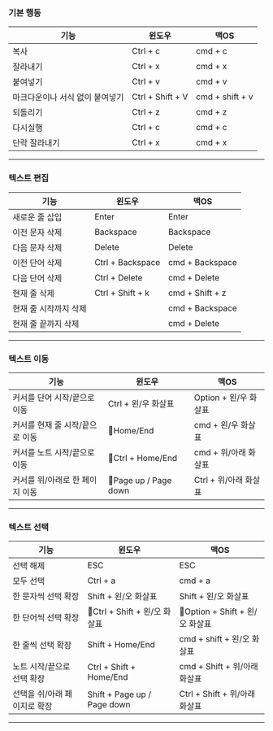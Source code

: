 


### 기본 행동

| 기능                | 윈도우              | 맥OS             |
| ----------------- | ---------------- | --------------- |
| 복사                | Ctrl + c         | cmd + c         |
| 잘라내기              | Ctrl + x         | cmd + x         |
| 붙여넣기              | Ctrl + v         | cmd + v         |
| 마크다운이나 서식 없이 붙여넣기 | Ctrl + Shift + V | cmd + shift + v |
| 되돌리기              | Ctrl + z         | cmd + z         |
| 다시실행              | Ctrl + c         | cmd + c         |
| 단락 잘라내기           | Ctrl + x         | cmd + x         |

----


### 텍스트 편집

| 기능           | 윈도우              | 맥OS             |
| ------------ | ---------------- | --------------- |
| 새로운 줄 삽입     | Enter            | Enter           |
| 이전 문자 삭제     | Backspace        | Backspace       |
| 다음 문자 삭제     | Delete           | Delete          |
| 이전 단어 삭제     | Ctrl + Backspace | cmd + Backspace |
| 다음 단어 삭제     | Ctrl + Delete    | cmd + Delete    |
| 현재 줄 삭제      | Ctrl + Shift + k | cmd + Shift + z |
| 현재 줄 시작까지 삭제 |                  | cmd + Backspace |
| 현재 줄 끝까지 삭제  |                  | cmd + Delete    |

----


### 텍스트 이동

| 기능                 | 윈도우                  | 맥OS              |
| ------------------ | -------------------- | ---------------- |
| 커서를 단어 시작/끝으로 이동   | Ctrl + 왼/우 화살표       | Option + 왼/우 화살표 |
| 커서를 현재 줄 시작/끝으로 이동 | Home/End            | cmd + 왼/우 화살표    |
| 커서를 노트 시작/끝으로 이동   | Ctrl + Home/End     | cmd + 위/아래 화살표   |
| 커서를 위/아래로 한 페이지 이동 | Page up / Page down | Ctrl + 위/아래 화살표  |

---


### 텍스트 선택
| 기능               | 윈도우                         | 맥OS                       |
| ---------------- | --------------------------- | ------------------------- |
| 선택 해제            | ESC                         | ESC                       |
| 모두 선택            | Ctrl + a                    | cmd + a                   |
| 한 문자씩 선택 확장      | Shift + 왼/오 화살표             | Shift + 왼/오 화살표           |
| 한 단어씩 선택 확장      | Ctrl + Shift + 왼/오 화살표     | Option + Shift + 왼/오 화살표 |
| 한 줄씩 선택 확장       | Shift + Home/End            | cmd + shift + 왼/오 화살표     |
| 노트 시작/끝으로 선택 확장  | Ctrl + Shift + Home/End     | cmd + Shift + 위/아래 화살표    |
| 선택을 쉬/아래 페이지로 확장 | Shift + Page up / Page down | Ctrl + Shift + 위/아래 화살표   |

--- 
